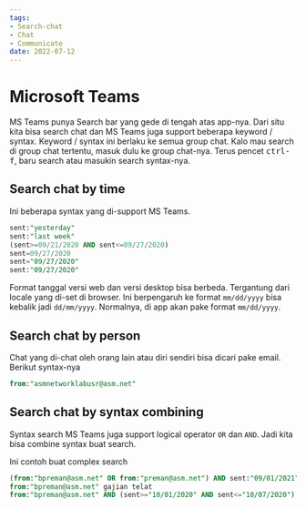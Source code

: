 ```yaml
---
tags:
- Search-chat
- Chat
- Communicate
date: 2022-07-12
---
```


# Microsoft Teams

MS Teams punya Search bar yang gede di tengah atas app-nya. Dari situ kita bisa search chat dan MS Teams juga support beberapa keyword / syntax. Keyword / syntax ini berlaku ke semua group chat. Kalo mau search di group chat tertentu, masuk dulu ke group chat-nya. Terus pencet <kbd>ctrl-f</kbd>, baru search atau masukin search syntax-nya.



## Search chat by time

Ini beberapa syntax yang di-support MS Teams.
```SQL
sent:"yesterday"
sent:"last week"
(sent>=09/21/2020 AND sent<=09/27/2020)
sent=09/27/2020
sent="09/27/2020"
sent:"09/27/2020"
```
Format tanggal versi web dan versi desktop bisa berbeda. Tergantung dari locale yang di-set di browser. Ini berpengaruh ke format `mm/dd/yyyy` bisa kebalik jadi `dd/mm/yyyy`. Normalnya, di app akan pake format `mm/dd/yyyy`.



## Search chat by person

Chat yang di-chat oleh orang lain atau diri sendiri bisa dicari pake email. Berikut syntax-nya
```SQL
from:"asmnetworklabusr@asm.net"
```



## Search chat by syntax combining

Syntax search MS Teams juga support logical operator `OR` dan `AND`. Jadi kita bisa combine syntax buat search.

Ini contoh buat complex search
```SQL
(from:"bpreman@asm.net" OR from:"preman@asm.net") AND sent:"09/01/2021"
from:"bpreman@asm.net" gajian telat
from:"bpreman@asm.net" AND (sent>="10/01/2020" AND sent<="10/07/2020") AND (*pendapatan* OR *dapat* OR *kurang*)
```


